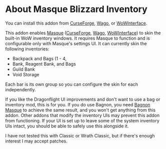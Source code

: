 # About Masque Blizzard Inventory

You can install this addon from [CurseForge](https://www.curseforge.com/wow/addons/masque-blizz-bars-revived "CurseForge"), [Wago](https://addons.wago.io/addons/masqueblizzbars), or [WoWInterface](https://www.wowinterface.com/downloads/info26502-MasqueBlizzardBars.html).

This addon enables [Masque](https://github.com/SFX-WoW/Masque) ([CurseForge](https://www.curseforge.com/wow/addons/masque), [Wago](https://addons.wago.io/addons/masque), [WoWInterface](https://www.wowinterface.com/downloads/info12097-Masque.html)) to skin the built-in WoW inventory windows.  It requires Masque to function and is configurable only with Masque's settings UI.  It can currently skin the following inventories:

* Backpack and Bags (1 - 4, 
* Bank, Reagent Bank, and Bags
* Guild Bank
* Void Storage

Each bar is its own group so you can configure the skin for each independently.

If you like the Dragonflight UI improvements and don't want to use a bag or inventory mod, this is for you.  If you do use Bagnon, you need [Bagnon Masque](https://www.curseforge.com/wow/addons/bagnon-facade) to achieve the same result, and you won't get anything from this addon.  Other addons that modify the inventory UIs may prevent this addon from functioning. If your UI is set up to leave some of the system inventory UIs intact, you should be able to safely use this alongside it.

I have not tested this with Classic or Wrath Classic, but if there's enough interest I may accept patches.

